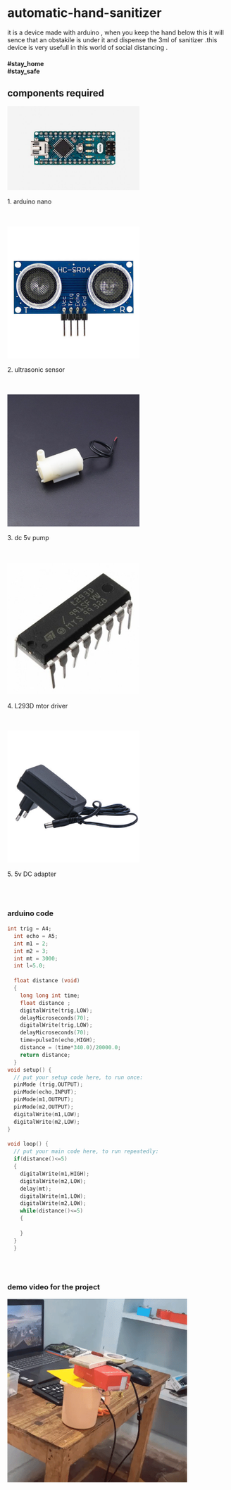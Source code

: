 # automatic-hand-sanitizer
<p> it is a device made with arduino , when
you keep the hand below this it will sence that an obstakile is under it and dispense the 3ml of sanitizer .this device is very usefull in this world of social distancing .
</p>
<h4>#stay_home<br>#stay_safe</h4>
<h2>components required </h2>
<img  width="300" src="images/arduino nano.jpg">
<p >1. arduino nano</p><br><br>
<img  width="300" src="images/ultrasonic sensor.jpg">
<p >2. ultrasonic sensor</p><br><br>
<img  width="300" src="images/small pump.jpg">
<p >3. dc 5v pump</p><br><br>
<img  width="300" src="images/L293D-Motor-Driver-IC-H-Bridge-DC-Motor-Driver-IC.jpg">
<p >4. L293D mtor driver</p><br><br>
<img  width="300" src="images/5v-1a-dc-power-adapter-400x400.jpg">
<p >5. 5v DC adapter</p><br><br>
<h3>arduino code </h3>

```c
int trig = A4;
  int echo = A5;
  int m1 = 2;
  int m2 = 3;
  int mt = 3000;
  int l=5.0;

  float distance (void)
  {
    long long int time;
    float distance ;
    digitalWrite(trig,LOW);
    delayMicroseconds(70);
    digitalWrite(trig,LOW);
    delayMicroseconds(70);
    time=pulseIn(echo,HIGH);
    distance = (time*340.0)/20000.0;
    return distance;
  }
void setup() {
  // put your setup code here, to run once:
  pinMode (trig,OUTPUT);
  pinMode(echo,INPUT);
  pinMode(m1,OUTPUT);
  pinMode(m2,OUTPUT);
  digitalWrite(m1,LOW);
  digitalWrite(m2,LOW);
}

void loop() {
  // put your main code here, to run repeatedly:
  if(distance()<=5)
  {
    digitalWrite(m1,HIGH);
    digitalWrite(m2,LOW);
    delay(mt);
    digitalWrite(m1,LOW);
    digitalWrite(m2,LOW);
    while(distance()<=5)
    {

    }
  }
  }
```
<br><br>
<h3>demo video for the project</h3>
<img src="images/ezgif.com-gif-maker.gif">
